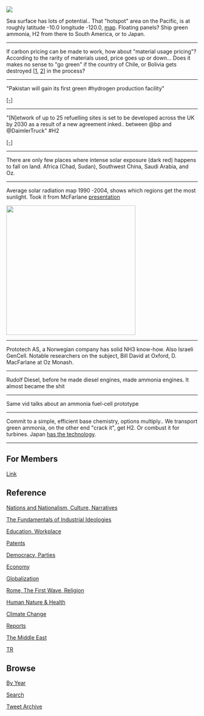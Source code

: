 <img src="https://drive.google.com/uc?export=view&id=1B2wf9R7AMH1d7Vw6e2mucLbIQ5NSjir7"/>

Sea surface has lots of potential.. That "hotspot" area on the Pacific, is at
roughly latitude -10.0 longitude -120.0, [map](https://pbs.twimg.com/media/FCtt8adWEAEC8yi?format=png&name=small).
Floating panels? Ship green ammonia, H2 from there to South America, or to Japan.

---

If carbon pricing can be made to work, how about "material usage
pricing"?  According to the rarity of materials used, price goes up or
down... Does it makes no sense to "go green" if the country of Chile,
or Bolivia gets destroyed [[1](2021/03/less-is-more-hickel.md#decouple), [2](2021/10/the-rare-metals-war.md)]
in the process?

---

"Pakistan will gain its first green #hydrogen production facility"

[[-]](https://www.h2-view.com/story/powerchina-international-oracle-power-sign-agreement-for-pakistans-first-hydrogen-production-facility/)

---

"[N]etwork of up to 25 refuelling sites is set to be developed across
the UK by 2030 as a result of a new agreement inked..  between @bp and
@DaimlerTruck" \#H2

[[-]](https://www.h2-view.com/story/daimler-truck-bp-unveil-hydrogen-network-plans-for-the-uk/)

---

There are only few places where intense solar exposure (dark red)
happens to fall on land. Africa (Chad, Sudan), Southwest China, Saudi
Arabia, and Oz.

---

Average solar radiation map 1990 -2004, shows which regions get
the most sunlight. Took it from McFarlane [presentation](https://youtu.be/gtmWGPaDkoI?t=367)

<img width="340" src="https://pbs.twimg.com/media/FCtre5sWEAgFFp9?format=png&name=900x900"/>

---

Prototech AS, a Norwegian company has solid NH3 know-how. Also Israeli
GenCell. Notable researchers on the subject, Bill David at Oxford,
D. MacFarlane at Oz Monash.

---

Rudolf Diesel, before he made diesel engines, made ammonia engines. It
almost became the shit

---

Same vid talks about an ammonia fuel-cell prototype 

---

Commit to a simple, efficient base chemistry, options multiply.. We
transport green ammonia, on the other end "crack it", get H2. Or
combust it for turbines. Japan [has the technology](https://youtu.be/5ejL65tKsGM?t=107).

---

## For Members

[Link](https://thirdwave-members.herokuapp.com)

## Reference

[Nations and Nationalism, Culture, Narratives](/2013/02/nations-and-nationalism.md)

[The Fundamentals of Industrial Ideologies](/2011/04/fundamentals-of-industrial-ideologies.md)

[Education, Workplace](2017/09/education-workplace.md)

[Patents](/2018/09/patents.md)

[Democracy, Parties](/2016/11/democracy.md)

[Economy](/2018/05/economy.md)

[Globalization](/2018/09/globalization.md)

[Rome, The First Wave, Religion](/2017/12/rome.md)

[Human Nature & Health](/2020/07/human-nature.md)

[Climate Change](/2018/12/climate.md)

[Reports](/2019/05/reports.md)

[The Middle East](/2019/07/middleeast.md)

[TR](../tr)

## Browse

[By Year](years.md)

[Search](search.html)

[Tweet Archive](/tweets/README.md)


